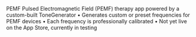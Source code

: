 PEMF
Pulsed Electromagnetic Field (PEMF) therapy app powered by a custom-built ToneGenerator
• Generates custom or preset frequencies for PEMF devices
• Each frequency is professionally calibrated
• Not yet live on the App Store, currently in testing
